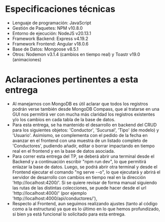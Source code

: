 # Especificaciones técnicas

- Lenguaje de programación: JavaScript
- Gestión de Paquetes: NPM v10.8.0
- Entorno de ejecución: NodeJS v20.13.1
- Framework Backend: Express v4.19.2
- Framework Frontend: Angular v18.0.6
- Base de Datos: Mongoose v8.5.1
- Otros: Nodemon v3.1.4 (cambios en tiempo real) y Toastr v19.0 (animaciones)

# Aclaraciones pertinentes a esta entrega

- Al manejarnos con MongoDB es útil aclarar que todos los registros podrán verse también desde MongoDB Compass, que al tratarse en una GUI nos permitirá ver con mucha más claridad los registros existentes y/o los cambios en cada tabla de la base de datos.
- Para esta entrega, se ha mantenido el desarrollo en backend del CRUD para los siguientes objetos: 'Conductor', 'Sucursal', 'Tipo' (de modelo) y 'Usuario'. Asimismo, se complementa con el pedido de la fecha en avanzar en el frontend con una muestra de un listado completo de 'Conductores', pudiendo añadir, editar o borrar impactando en tiempo real en el frontend y en la base de datos asociada.
- Para correr esta entrega del TP, se deberá abrir una terminal desde el Backend y a continuación escribir "npm run dev", lo que permitirá enlazar la base de datos. Luego, se podrá abrir otra terminal y desde el Frontend ejecutar el comando "ng serve --o", lo que ejecutará y abrirá el servidor de desarrollo con cambios en tiempo real en la dirección 'http://localhost:4200/'. Si se quiere revisar de forma manual siguiendo las rutas de las distintas colecciones, se puede hacer desde el url 'http://localhost:4000/' (por ejemplo 'http://localhost:4000/api/conductores/'),
- Respecto al Frontend, aun seguimos realizando ajustes (tanto al código como a la estructura) ya que es lo último en lo que hemos profundizado, si bien ya está funcional lo solicitado para esta entrega.

